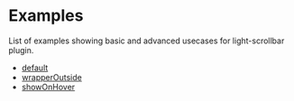 # Examples

List of examples showing basic and advanced usecases for light-scrollbar plugin.

* [default](/examples/default)
* [wrapperOutside](/examples/wrapperOutside)
* [showOnHover](/examples/showOnHover)
